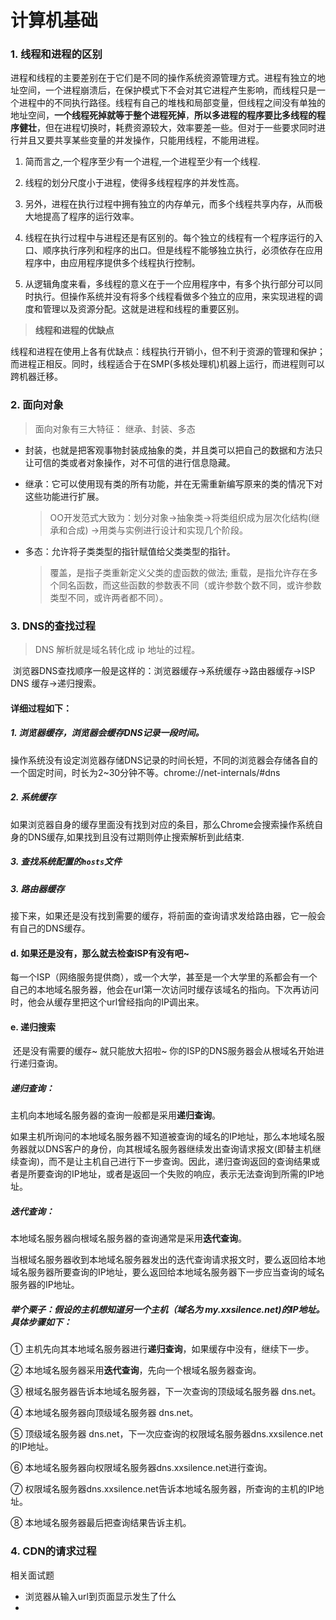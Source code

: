 # 计算机基础

### 1. 线程和进程的区别

进程和线程的主要差别在于它们是不同的操作系统资源管理方式。进程有独立的地址空间，一个进程崩溃后，在保护模式下不会对其它进程产生影响，而线程只是一个进程中的不同执行路径。线程有自己的堆栈和局部变量，但线程之间没有单独的地址空间，**一个线程死掉就等于整个进程死掉**，**所以多进程的程序要比多线程的程序健壮**，但在进程切换时，耗费资源较大，效率要差一些。但对于一些要求同时进行并且又要共享某些变量的并发操作，只能用线程，不能用进程。

1) 简而言之,一个程序至少有一个进程,一个进程至少有一个线程.

2) 线程的划分尺度小于进程，使得多线程程序的并发性高。

3) 另外，进程在执行过程中拥有独立的内存单元，而多个线程共享内存，从而极大地提高了程序的运行效率。

4) 线程在执行过程中与进程还是有区别的。每个独立的线程有一个程序运行的入口、顺序执行序列和程序的出口。但是线程不能够独立执行，必须依存在应用程序中，由应用程序提供多个线程执行控制。

5) 从逻辑角度来看，多线程的意义在于一个应用程序中，有多个执行部分可以同时执行。但操作系统并没有将多个线程看做多个独立的应用，来实现进程的调度和管理以及资源分配。这就是进程和线程的重要区别。

> **线程和进程的优缺点**

线程和进程在使用上各有优缺点：线程执行开销小，但不利于资源的管理和保护；而进程正相反。同时，线程适合于在SMP(多核处理机)机器上运行，而进程则可以跨机器迁移。

### 2. 面向对象

> 面向对象有三大特征： 继承、封装、多态

- 封装，也就是把客观事物封装成抽象的类，并且类可以把自己的数据和方法只让可信的类或者对象操作，对不可信的进行信息隐藏。

- 继承：它可以使用现有类的所有功能，并在无需重新编写原来的类的情况下对这些功能进行扩展。

  > OO开发范式大致为：划分对象→抽象类→将类组织成为层次化结构(继承和合成) →用类与实例进行设计和实现几个阶段。

- 多态：允许将子类类型的指针赋值给父类类型的指针。

  > 覆盖，是指子类重新定义父类的虚函数的做法; 重载，是指允许存在多个同名函数，而这些函数的参数表不同（或许参数个数不同，或许参数类型不同，或许两者都不同）。

### 3. DNS的查找过程

> DNS 解析就是域名转化成 ip 地址的过程。

​    浏览器DNS查找顺序一般是这样的：浏览器缓存→系统缓存→路由器缓存→ISP DNS 缓存→递归搜索。

#### 详细过程如下：

#####  1. 浏览器缓存，浏览器会缓存DNS记录一段时间。

​    操作系统没有设定浏览器存储DNS记录的时间长短，不同的浏览器会存储各自的一个固定时间，时长为2~30分钟不等。chrome://net-internals/#dns

#####  2. 系统缓存

​    如果浏览器自身的缓存里面没有找到对应的条目，那么Chrome会搜索操作系统自身的DNS缓存,如果找到且没有过期则停止搜索解析到此结束.

##### 3. 查找系统配置的`hosts`文件

##### 3. 路由器缓存

​    接下来，如果还是没有找到需要的缓存，将前面的查询请求发给路由器，它一般会有自己的DNS缓存。

#### d. 如果还是没有，那么就去检查ISP有没有吧~

​    每一个ISP（网络服务提供商），或一个大学，甚至是一个大学里的系都会有一个自己的本地域名服务器，他会在url第一次访问时缓存该域名的指向。下次再访问时，他会从缓存里把这个url曾经指向的IP调出来。

#### e. 递归搜索

​    还是没有需要的缓存~ 就只能放大招啦~
​    你的ISP的DNS服务器会从根域名开始进行递归查询。

##### **递归查询**：

​    主机向本地域名服务器的查询一般都是采用**递归查询**。

​    如果主机所询问的本地域名服务器不知道被查询的域名的IP地址，那么本地域名服务器就以DNS客户的身份，向其根域名服务器继续发出查询请求报文(即替主机继续查询)，而不是让主机自己进行下一步查询。因此，递归查询返回的查询结果或者是所要查询的IP地址，或者是返回一个失败的响应，表示无法查询到所需的IP地址。

##### **迭代查询**：

​    本地域名服务器向根域名服务器的查询通常是采用**迭代查询**。

​    当根域名服务器收到本地域名服务器发出的迭代查询请求报文时，要么返回给本地域名服务器所要查询的IP地址，要么返回给本地域名服务器下一步应当查询的域名服务器的IP地址。

##### 举个栗子：假设的主机想知道另一个主机（域名为 my.xxsilence.net)的IP地址。具体步骤如下：

① 主机先向其本地域名服务器进行**递归查询**，如果缓存中没有，继续下一步。

② 本地域名服务器采用**迭代查询**，先向一个根域名服务器查询。

③ 根域名服务器告诉本地域名服务器，下一次查询的顶级域名服务器 dns.net。

④ 本地域名服务器向顶级域名服务器 dns.net。

⑤ 顶级域名服务器 dns.net，下一次应查询的权限域名服务器dns.xxsilence.net的IP地址。

⑥ 本地域名服务器向权限域名服务器dns.xxsilence.net进行查询。

⑦ 权限域名服务器dns.xxsilence.net告诉本地域名服务器，所查询的主机的IP地址。

⑧ 本地域名服务器最后把查询结果告诉主机。

### 4. CDN的请求过程





相关面试题

- 浏览器从输入url到页面显示发生了什么
- 